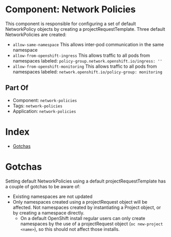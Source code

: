 # Component: Network Policies

This component is responsible for configuring a set of default NetworkPolicy objects by creating a projectRequestTemplate.
Three default NetworkPolicies are created:
- `allow-same-namespace`
  This allows inter-pod communication in the same namespace
- `allow-from-openshift-ingress`
  This allows traffic to all pods from namespaces labeled: `policy-group.network.openshift.io/ingress: ''`
- `allow-from-openshift-monitoring`
  This allows traffic to all pods from namespaces labeled: `network.openshift.io/policy-group: monitoring`

## Part Of
- Component: `network-policies`
- Tags: `network-policies`
- Application: `network-policies`

# Index

<!-- vim-markdown-toc GFM -->

* [Gotchas](#gotchas)

<!-- vim-markdown-toc -->

# Gotchas

Setting default NetworkPolicies using a default projectRequestTemplate has a
couple of gotchas to be aware of:

- Existing namespaces are not updated
- Only namespaces created using a projectRequest object will be affected. Not
  namespaces created by instantiating a Project object, or by creating a
  namespace directly.
  - On a default OpenShift install regular users can only create namespaces by
    the use of a projectRequest object (`oc new-project <name>`), so this
    should not affect those installs.

